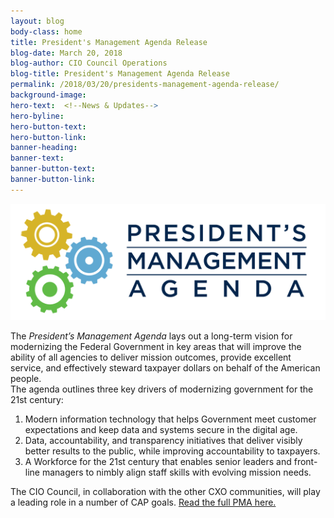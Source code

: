 ```yaml
---
layout: blog
body-class: home
title: President's Management Agenda Release
blog-date: March 20, 2018
blog-author: CIO Council Operations
blog-title: President's Management Agenda Release
permalink: /2018/03/20/presidents-management-agenda-release/
background-image: 
hero-text:  <!--News & Updates-->
hero-byline:
hero-button-text: 
hero-button-link: 
banner-heading: 
banner-text: 
banner-button-text: 
banner-button-link: 
---
```

<img src="/assets/img/PMALOGO_Hi Res_3_12FINAL-03_PMABlog_Resized.png">


The <em>President’s Management Agenda</em> lays out a long-term vision for modernizing the Federal Government in key areas that will improve the ability of all agencies to deliver mission outcomes, provide excellent service, and effectively steward taxpayer dollars on behalf of the American people.  
The agenda outlines three key drivers of modernizing government for the 21st century:
<ol type="1">
<li>Modern information technology that helps Government meet customer expectations and keep data and systems secure in the digital age.</li>

<li>Data, accountability, and transparency initiatives that deliver visibly better results to the public, while improving accountability to taxpayers.</li>

<li>A Workforce for the 21st century that enables senior leaders and front-line managers to nimbly align staff skills with evolving mission needs.</li>
</ol>



The CIO Council, in collaboration with the other CXO communities, will play a leading role in a number of CAP goals. <a href="">Read the full PMA here.</a>
